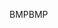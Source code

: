 <span data-ttu-id="7c099-101">BMP</span><span class="sxs-lookup"><span data-stu-id="7c099-101">BMP</span></span>